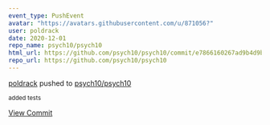 ```yaml
---
event_type: PushEvent
avatar: "https://avatars.githubusercontent.com/u/871056?"
user: poldrack
date: 2020-12-01
repo_name: psych10/psych10
html_url: https://github.com/psych10/psych10/commit/e7866160267ad9b4d9baf520464f45b662ed434e
repo_url: https://github.com/psych10/psych10
---
```


<a href='https://github.com/poldrack' target='_blank'>poldrack</a> pushed to <a href='https://github.com/psych10/psych10' target='_blank'>psych10/psych10</a>

<small>added tests</small>

<a href='https://github.com/psych10/psych10/commit/e7866160267ad9b4d9baf520464f45b662ed434e' target='_blank'>View Commit</a>